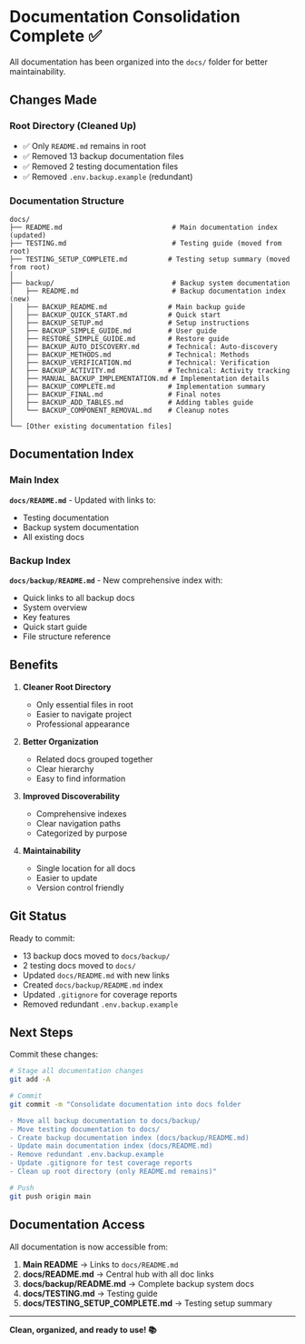 # Documentation Consolidation Complete ✅

All documentation has been organized into the `docs/` folder for better maintainability.

## Changes Made

### Root Directory (Cleaned Up)
- ✅ Only `README.md` remains in root
- ✅ Removed 13 backup documentation files
- ✅ Removed 2 testing documentation files  
- ✅ Removed `.env.backup.example` (redundant)

### Documentation Structure

```
docs/
├── README.md                           # Main documentation index (updated)
├── TESTING.md                          # Testing guide (moved from root)
├── TESTING_SETUP_COMPLETE.md          # Testing setup summary (moved from root)
│
├── backup/                             # Backup system documentation
│   ├── README.md                       # Backup documentation index (new)
│   ├── BACKUP_README.md               # Main backup guide
│   ├── BACKUP_QUICK_START.md          # Quick start
│   ├── BACKUP_SETUP.md                # Setup instructions
│   ├── BACKUP_SIMPLE_GUIDE.md         # User guide
│   ├── RESTORE_SIMPLE_GUIDE.md        # Restore guide
│   ├── BACKUP_AUTO_DISCOVERY.md       # Technical: Auto-discovery
│   ├── BACKUP_METHODS.md              # Technical: Methods
│   ├── BACKUP_VERIFICATION.md         # Technical: Verification
│   ├── BACKUP_ACTIVITY.md             # Technical: Activity tracking
│   ├── MANUAL_BACKUP_IMPLEMENTATION.md # Implementation details
│   ├── BACKUP_COMPLETE.md             # Implementation summary
│   ├── BACKUP_FINAL.md                # Final notes
│   ├── BACKUP_ADD_TABLES.md           # Adding tables guide
│   └── BACKUP_COMPONENT_REMOVAL.md    # Cleanup notes
│
└── [Other existing documentation files]
```

## Documentation Index

### Main Index
**`docs/README.md`** - Updated with links to:
- Testing documentation
- Backup system documentation
- All existing docs

### Backup Index
**`docs/backup/README.md`** - New comprehensive index with:
- Quick links to all backup docs
- System overview
- Key features
- Quick start guide
- File structure reference

## Benefits

1. **Cleaner Root Directory**
   - Only essential files in root
   - Easier to navigate project
   - Professional appearance

2. **Better Organization**
   - Related docs grouped together
   - Clear hierarchy
   - Easy to find information

3. **Improved Discoverability**
   - Comprehensive indexes
   - Clear navigation paths
   - Categorized by purpose

4. **Maintainability**
   - Single location for all docs
   - Easier to update
   - Version control friendly

## Git Status

Ready to commit:
- 13 backup docs moved to `docs/backup/`
- 2 testing docs moved to `docs/`
- Updated `docs/README.md` with new links
- Created `docs/backup/README.md` index
- Updated `.gitignore` for coverage reports
- Removed redundant `.env.backup.example`

## Next Steps

Commit these changes:

```bash
# Stage all documentation changes
git add -A

# Commit
git commit -m "Consolidate documentation into docs folder

- Move all backup documentation to docs/backup/
- Move testing documentation to docs/
- Create backup documentation index (docs/backup/README.md)
- Update main documentation index (docs/README.md)
- Remove redundant .env.backup.example
- Update .gitignore for test coverage reports
- Clean up root directory (only README.md remains)"

# Push
git push origin main
```

## Documentation Access

All documentation is now accessible from:
1. **Main README** → Links to `docs/README.md`
2. **docs/README.md** → Central hub with all doc links
3. **docs/backup/README.md** → Complete backup system docs
4. **docs/TESTING.md** → Testing guide
5. **docs/TESTING_SETUP_COMPLETE.md** → Testing setup summary

---

**Clean, organized, and ready to use! 📚**
